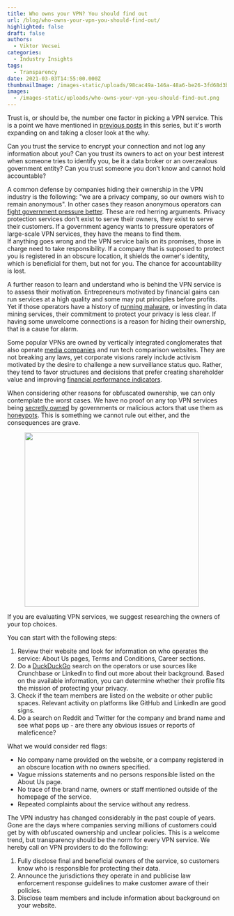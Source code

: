 ```yaml
---
title: Who owns your VPN? You should find out
url: /blog/who-owns-your-vpn-you-should-find-out/
highlighted: false
draft: false
authors:
  - Viktor Vecsei
categories:
  - Industry Insights
tags:
  - Transparency
date: 2021-03-03T14:55:00.000Z
thumbnailImage: /images-static/uploads/98cac49a-146a-48a6-be26-3fd68d3b5448.png
images:
  - /images-static/uploads/who-owns-your-vpn-you-should-find-out.png
---
```

Trust is, or should be, the number one factor in picking a VPN service. This is a point we have mentioned in [previous posts](/blog/misleading-promises-of-the-worlds-fastest-anonymous-military-grade-vpns/) in this series, but it's worth expanding on and taking a closer look at the why.

Can you trust the service to encrypt your connection and not log any information about you? Can you trust its owners to act on your best interest when someone tries to identify you, be it a data broker or an overzealous government entity? Can you trust someone you don’t know and cannot hold accountable? 

A common defense by companies hiding their ownership in the VPN industry is the following: "we are a privacy company, so our owners wish to remain anonymous". In other cases they reason anonymous operators can <a href="https://slate.com/technology/2019/02/best-vpn-companies-trust-privacy.html" target="_blank">fight government pressure better</a>. These are red herring arguments. Privacy protection services don't exist to serve their owners, they exist to serve their customers. If a government agency wants to pressure operators of large-scale VPN services, they have the means to find them.  
If anything goes wrong and the VPN service bails on its promises, those in charge need to take responsibility. If a company that is supposed to protect you is registered in an obscure location, it shields the owner's identity, which is beneficial for them, but not for you. The chance for accountability is lost.

A further reason to learn and understand who is behind the VPN service is to assess their motivation. Entrepreneurs motivated by financial gains can run services at a high quality and some may put principles before profits. Yet if those operators have a history of <a href="https://twitter.com/kennwhite/status/1201747679405105152?lang=en" target="_blank">running malware</a>, or investing in data mining services, their commitment to protect your privacy is less clear. If having some unwelcome connections is a reason for hiding their ownership, that is a cause for alarm.  

Some popular VPNs are owned by vertically integrated conglomerates that also operate <a href="https://www.j2global.com/brands/technology" target="_blank">media companies</a> and run tech comparison websites. They are not breaking any laws, yet corporate visions rarely include activism motivated by the desire to challenge a new surveillance status quo. Rather, they tend to favor structures and decisions that prefer creating shareholder value and improving <a href="https://investor.j2global.com/corporate-information/overview/default.aspx" target="_blank">financial performance indicators</a>.

When considering other reasons for obfuscated ownership, we can only contemplate the worst cases. We have no proof on any top VPN services being <a href="https://www.computerweekly.com/news/252466203/Top-VPNs-secretly-owned-by-Chinese-firms" target="_blank">secretly owned</a> by governments or malicious actors that use them as <a href="https://twitter.com/swiftonsecurity/status/977593310893236224?lang=en" target="_blank">honeypots</a>. This is something we cannot rule out either, and the consequences are grave.

<figure>
    <img width="400px" src="/images-static/uploads/6a9bd8cf-eab4-4159-98c2-005d4c9b9983.png"> 
</figure>

If you are evaluating VPN services, we suggest researching the owners of your top choices. 

You can start with the following steps:

1. Review their website and look for information on who operates the service: About Us pages, Terms and Conditions, Career sections.
2. Do a <a href="https://duckduckgo.com/" target="_blank">DuckDuckGo</a> search on the operators or use sources like Crunchbase or LinkedIn to find out more about their background. Based on the available information, you can determine whether their profile fits the mission of protecting your privacy.
3. Check if the team members are listed on the website or other public spaces. Relevant activity on platforms like GitHub and LinkedIn are good signs.
4. Do a search on Reddit and Twitter for the company and brand name and see what pops up - are there any obvious issues or reports of maleficence?

What we would consider red flags:

* No company name provided on the website, or a company registered in an obscure location with no owners specified.
* Vague missions statements and no persons responsible listed on the About Us page.
* No trace of the brand name, owners or staff mentioned outside of the homepage of the service.
* Repeated complaints about the service without any redress.

The VPN industry has changed considerably in the past couple of years. Gone are the days where companies serving millions of customers could get by with obfuscated ownership and unclear policies. This is a welcome trend, but transparency should be the norm for every VPN service. We hereby call on VPN providers to do the following:

1. Fully disclose final and beneficial owners of the service, so customers know who is responsible for protecting their data.
2. Announce the jurisdictions they operate in and publicise law enforcement response guidelines to make customer aware of their policies.
3. Disclose team members and include information about background on your website.
